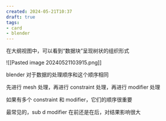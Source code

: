 ```yaml
---
created: 2024-05-21T10:37
draft: true
tags: 
- card
- blender
---
```


在大纲视图中，可以看到“数据块”呈现树状的组织形式

![[Pasted image 20240521103915.png]]

blender 对于数据的处理顺序和这个顺序相同

先进行 mesh 处理，再进行 constraint 处理，再进行 modifier 处理

如果有多个 constraint 和 modifier，它们的顺序很重要

最常见的，sub d modifier 在前还是在后，对结果影响很大